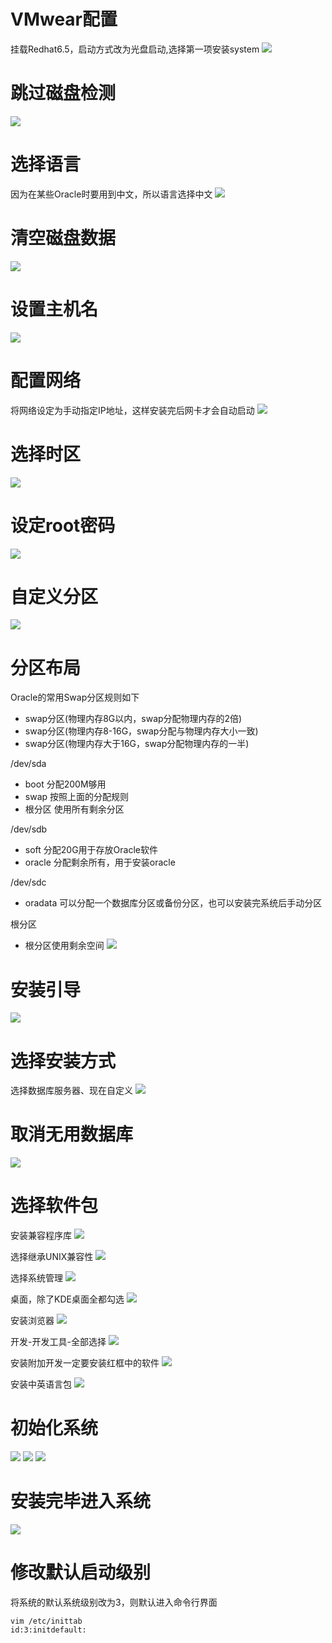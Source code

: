 # VMwear配置
挂载Redhat6.5，启动方式改为光盘启动,选择第一项安装system
![](http://shuaiguoxia-img.oss-cn-beijing.aliyuncs.com/18-5-23/50907125.jpg)
# 跳过磁盘检测
![](http://shuaiguoxia-img.oss-cn-beijing.aliyuncs.com/18-5-23/73769004.jpg)

# 选择语言
因为在某些Oracle时要用到中文，所以语言选择中文
![](http://shuaiguoxia-img.oss-cn-beijing.aliyuncs.com/18-5-23/95429936.jpg)

# 清空磁盘数据
![](http://shuaiguoxia-img.oss-cn-beijing.aliyuncs.com/18-5-23/75744719.jpg)

# 设置主机名
![](http://shuaiguoxia-img.oss-cn-beijing.aliyuncs.com/18-5-23/47238821.jpg)

# 配置网络
将网络设定为手动指定IP地址，这样安装完后网卡才会自动启动
![](http://shuaiguoxia-img.oss-cn-beijing.aliyuncs.com/18-5-23/87646054.jpg)

# 选择时区
![](http://shuaiguoxia-img.oss-cn-beijing.aliyuncs.com/18-5-23/84915347.jpg)

# 设定root密码
![](http://shuaiguoxia-img.oss-cn-beijing.aliyuncs.com/18-5-23/38395118.jpg)

# 自定义分区
![](http://shuaiguoxia-img.oss-cn-beijing.aliyuncs.com/18-5-23/83086022.jpg)

# 分区布局
Oracle的常用Swap分区规则如下
 - swap分区(物理内存8G以内，swap分配物理内存的2倍)
 - swap分区(物理内存8-16G，swap分配与物理内存大小一致)
 - swap分区(物理内存大于16G，swap分配物理内存的一半)

/dev/sda
 - boot 分配200M够用
 - swap 按照上面的分配规则
 - 根分区 使用所有剩余分区

/dev/sdb
 - soft 分配20G用于存放Oracle软件
 - oracle 分配剩余所有，用于安装oracle

/dev/sdc
 - oradata 可以分配一个数据库分区或备份分区，也可以安装完系统后手动分区

根分区
 - 根分区使用剩余空间
![](http://shuaiguoxia-img.oss-cn-beijing.aliyuncs.com/18-5-23/25119335.jpg)

# 安装引导
![](http://shuaiguoxia-img.oss-cn-beijing.aliyuncs.com/18-5-23/15921651.jpg)

# 选择安装方式
选择数据库服务器、现在自定义
![](http://shuaiguoxia-img.oss-cn-beijing.aliyuncs.com/18-5-23/84460661.jpg)

# 取消无用数据库
![](http://shuaiguoxia-img.oss-cn-beijing.aliyuncs.com/18-5-23/45337662.jpg)

# 选择软件包
安装兼容程序库
![](http://shuaiguoxia-img.oss-cn-beijing.aliyuncs.com/18-5-23/99650653.jpg)

选择继承UNIX兼容性
![](http://shuaiguoxia-img.oss-cn-beijing.aliyuncs.com/18-5-23/71385503.jpg)

选择系统管理
![](http://shuaiguoxia-img.oss-cn-beijing.aliyuncs.com/18-5-23/90696972.jpg)

桌面，除了KDE桌面全都勾选
![](http://shuaiguoxia-img.oss-cn-beijing.aliyuncs.com/18-5-23/47990149.jpg)

安装浏览器
![](http://shuaiguoxia-img.oss-cn-beijing.aliyuncs.com/18-5-23/98645618.jpg)

开发-开发工具-全部选择
![](http://shuaiguoxia-img.oss-cn-beijing.aliyuncs.com/18-5-23/41037417.jpg)

安装附加开发一定要安装红框中的软件
![](http://shuaiguoxia-img.oss-cn-beijing.aliyuncs.com/18-5-23/85915702.jpg)

安装中英语言包
![](http://shuaiguoxia-img.oss-cn-beijing.aliyuncs.com/18-5-23/76185463.jpg)

# 初始化系统
![](http://shuaiguoxia-img.oss-cn-beijing.aliyuncs.com/18-5-23/18660454.jpg)
![](http://shuaiguoxia-img.oss-cn-beijing.aliyuncs.com/18-5-23/40580538.jpg)
![](http://shuaiguoxia-img.oss-cn-beijing.aliyuncs.com/18-5-23/25159659.jpg)

# 安装完毕进入系统
![](http://shuaiguoxia-img.oss-cn-beijing.aliyuncs.com/18-5-23/42706689.jpg)

# 修改默认启动级别
将系统的默认系统级别改为3，则默认进入命令行界面
```
vim /etc/inittab
id:3:initdefault:
```
